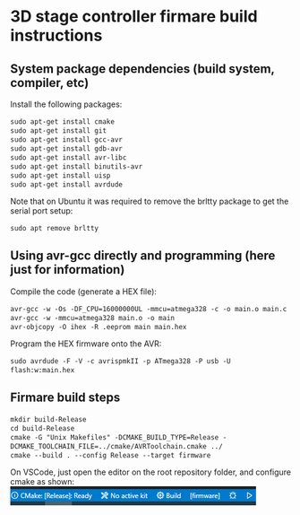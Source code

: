 # 3D stage controller firmare build instructions

## System package dependencies (build system, compiler, etc)
Install the following packages:
```
sudo apt-get install cmake
sudo apt-get install git
sudo apt-get install gcc-avr
sudo apt-get install gdb-avr
sudo apt-get install avr-libc
sudo apt-get install binutils-avr
sudo apt-get install uisp
sudo apt-get install avrdude
```
Note that on Ubuntu it was required to remove the brltty package to get the serial port setup:
```
sudo apt remove brltty
```
## Using avr-gcc directly and programming (here just for information)
Compile the code (generate a HEX file):
```
avr-gcc -w -Os -DF_CPU=16000000UL -mmcu=atmega328 -c -o main.o main.c
avr-gcc -w -mmcu=atmega328 main.o -o main
avr-objcopy -O ihex -R .eeprom main main.hex
```
Program the HEX firmware onto the AVR:
```
sudo avrdude -F -V -c avrispmkII -p ATmega328 -P usb -U flash:w:main.hex
```

## Firmare build steps
```
mkdir build-Release
cd build-Release
cmake -G "Unix Makefiles" -DCMAKE_BUILD_TYPE=Release -DCMAKE_TOOLCHAIN_FILE=../cmake/AVRToolchain.cmake ../
cmake --build . --config Release --target firmware
```

On VSCode, just open the editor on the root repository folder, and configure cmake as shown:
![](./doc/img/vscode_config.PNG)
